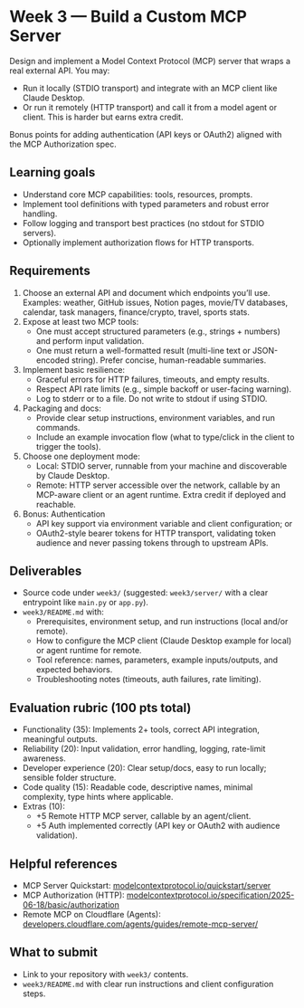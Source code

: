# Week 3 — Build a Custom MCP Server

Design and implement a Model Context Protocol (MCP) server that wraps a real external API. You may:
- Run it locally (STDIO transport) and integrate with an MCP client like Claude Desktop.
- Or run it remotely (HTTP transport) and call it from a model agent or client. This is harder but earns extra credit.

Bonus points for adding authentication (API keys or OAuth2) aligned with the MCP Authorization spec.

## Learning goals
- Understand core MCP capabilities: tools, resources, prompts.
- Implement tool definitions with typed parameters and robust error handling.
- Follow logging and transport best practices (no stdout for STDIO servers).
- Optionally implement authorization flows for HTTP transports.

## Requirements
1. Choose an external API and document which endpoints you’ll use. Examples: weather, GitHub issues, Notion pages, movie/TV databases, calendar, task managers, finance/crypto, travel, sports stats.
2. Expose at least two MCP tools:
   - One must accept structured parameters (e.g., strings + numbers) and perform input validation.
   - One must return a well-formatted result (multi-line text or JSON-encoded string). Prefer concise, human-readable summaries.
3. Implement basic resilience:
   - Graceful errors for HTTP failures, timeouts, and empty results.
   - Respect API rate limits (e.g., simple backoff or user-facing warning).
   - Log to stderr or to a file. Do not write to stdout if using STDIO.
4. Packaging and docs:
   - Provide clear setup instructions, environment variables, and run commands.
   - Include an example invocation flow (what to type/click in the client to trigger the tools).
5. Choose one deployment mode:
   - Local: STDIO server, runnable from your machine and discoverable by Claude Desktop.
   - Remote: HTTP server accessible over the network, callable by an MCP-aware client or an agent runtime. Extra credit if deployed and reachable.
6. Bonus: Authentication
   - API key support via environment variable and client configuration; or
   - OAuth2-style bearer tokens for HTTP transport, validating token audience and never passing tokens through to upstream APIs.

## Deliverables
- Source code under `week3/` (suggested: `week3/server/` with a clear entrypoint like `main.py` or `app.py`).
- `week3/README.md` with:
  - Prerequisites, environment setup, and run instructions (local and/or remote).
  - How to configure the MCP client (Claude Desktop example for local) or agent runtime for remote.
  - Tool reference: names, parameters, example inputs/outputs, and expected behaviors.
  - Troubleshooting notes (timeouts, auth failures, rate limiting).

## Evaluation rubric (100 pts total)
- Functionality (35): Implements 2+ tools, correct API integration, meaningful outputs.
- Reliability (20): Input validation, error handling, logging, rate-limit awareness.
- Developer experience (20): Clear setup/docs, easy to run locally; sensible folder structure.
- Code quality (15): Readable code, descriptive names, minimal complexity, type hints where applicable.
- Extras (10):
  - +5 Remote HTTP MCP server, callable by an agent/client.
  - +5 Auth implemented correctly (API key or OAuth2 with audience validation).

## Helpful references
- MCP Server Quickstart: [modelcontextprotocol.io/quickstart/server](https://modelcontextprotocol.io/quickstart/server)
- MCP Authorization (HTTP): [modelcontextprotocol.io/specification/2025-06-18/basic/authorization](https://modelcontextprotocol.io/specification/2025-06-18/basic/authorization)
- Remote MCP on Cloudflare (Agents): [developers.cloudflare.com/agents/guides/remote-mcp-server/](https://developers.cloudflare.com/agents/guides/remote-mcp-server/)

## What to submit
- Link to your repository with `week3/` contents.
- `week3/README.md` with clear run instructions and client configuration steps.
